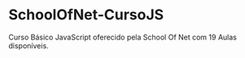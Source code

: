 # SchoolOfNet-CursoJS
Curso Básico JavaScript oferecido pela School Of Net com 19 Aulas disponíveis.
